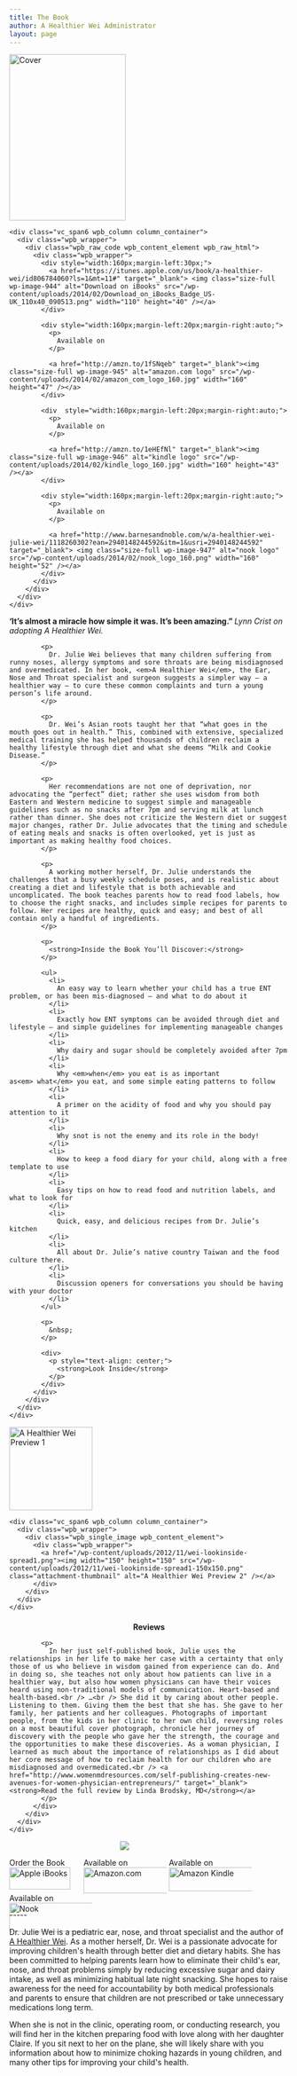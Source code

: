 ```yaml
---
title: The Book
author: A Healthier Wei Administrator
layout: page
---
```

<div class="wpb_row vc_row-fluid outer_wrap" style="">
  <div class="inner_wrap clearfix">
    <div class="vc_span6 wpb_column column_container">
      <div class="wpb_wrapper">
        <div class="wpb_single_image wpb_content_element">
          <div class="wpb_wrapper">
            <img width="210" height="300" src="/wp-content/uploads/2012/11/AHealthierWei_cover_lorez-web-210x300.jpg" class="attachment-medium" alt="Cover" />
          </div>
        </div>
      </div>
    </div>
    
    <div class="vc_span6 wpb_column column_container">
      <div class="wpb_wrapper">
        <div class="wpb_raw_code wpb_content_element wpb_raw_html">
          <div class="wpb_wrapper">
            <div style="width:160px;margin-left:30px;">
              <a href="https://itunes.apple.com/us/book/a-healthier-wei/id806784060?ls=1&mt=11#" target="_blank"> <img class="size-full wp-image-944" alt="Download on iBooks" src="/wp-content/uploads/2014/02/Download_on_iBooks_Badge_US-UK_110x40_090513.png" width="110" height="40" /></a>
            </div>
            
            <div style="width:160px;margin-left:20px;margin-right:auto;">
              <p>
                Available on
              </p>
              
              <a href="http://amzn.to/1fSNqeb" target="_blank"><img class="size-full wp-image-945" alt="amazon.com logo" src="/wp-content/uploads/2014/02/amazon_com_logo_160.jpg" width="160" height="47" /></a>
            </div>
            
            <div  style="width:160px;margin-left:20px;margin-right:auto;">
              <p>
                Available on
              </p>
              
              <a href="http://amzn.to/1eHEfNl" target="_blank"><img class="size-full wp-image-946" alt="kindle logo" src="/wp-content/uploads/2014/02/kindle_logo_160.jpg" width="160" height="43" /></a>
            </div>
            
            <div style="width:160px;margin-left:20px;margin-right:auto;">
              <p>
                Available on
              </p>
              
              <a href="http://www.barnesandnoble.com/w/a-healthier-wei-julie-wei/1118260302?ean=2940148244592&itm=1&usri=2940148244592" target="_blank"> <img class="size-full wp-image-947" alt="nook logo" src="/wp-content/uploads/2014/02/nook_logo_160.png" width="160" height="52" /></a>
            </div>
          </div>
        </div>
      </div>
    </div>
  </div>
</div>

<div class="wpb_row vc_row-fluid outer_wrap" style="">
  <div class="inner_wrap clearfix">
    <div class="vc_span12 wpb_column column_container">
      <div class="wpb_wrapper">
        <div class="wpb_text_column wpb_content_element ">
          <div class="wpb_wrapper">
            <p>
              <strong>‘It’s almost a miracle how simple it was. It’s been amazing.” </strong><em>Lynn Crist on adopting A Healthier Wei.</em>
            </p>
            
            <p>
              Dr. Julie Wei believes that many children suffering from runny noses, allergy symptoms and sore throats are being misdiagnosed and overmedicated. In her book, <em>A Healthier Wei</em>, the Ear, Nose and Throat specialist and surgeon suggests a simpler way – a healthier way – to cure these common complaints and turn a young person’s life around.
            </p>
            
            <p>
              Dr. Wei’s Asian roots taught her that “what goes in the mouth goes out in health.” This, combined with extensive, specialized medical training she has helped thousands of children reclaim a healthy lifestyle through diet and what she deems “Milk and Cookie Disease.”
            </p>
            
            <p>
              Her recommendations are not one of deprivation, nor advocating the “perfect” diet; rather she uses wisdom from both Eastern and Western medicine to suggest simple and manageable guidelines such as no snacks after 7pm and serving milk at lunch rather than dinner. She does not criticize the Western diet or suggest major changes, rather Dr. Julie advocates that the timing and schedule of eating meals and snacks is often overlooked, yet is just as important as making healthy food choices.
            </p>
            
            <p>
              A working mother herself, Dr. Julie understands the challenges that a busy weekly schedule poses, and is realistic about creating a diet and lifestyle that is both achievable and uncomplicated. The book teaches parents how to read food labels, how to choose the right snacks, and includes simple recipes for parents to follow. Her recipes are healthy, quick and easy; and best of all contain only a handful of ingredients.
            </p>
            
            <p>
              <strong>Inside the Book You’ll Discover:</strong>
            </p>
            
            <ul>
              <li>
                An easy way to learn whether your child has a true ENT problem, or has been mis-diagnosed – and what to do about it
              </li>
              <li>
                Exactly how ENT symptoms can be avoided through diet and lifestyle – and simple guidelines for implementing manageable changes
              </li>
              <li>
                Why dairy and sugar should be completely avoided after 7pm
              </li>
              <li>
                Why <em>when</em> you eat is as important as<em> what</em> you eat, and some simple eating patterns to follow
              </li>
              <li>
                A primer on the acidity of food and why you should pay attention to it
              </li>
              <li>
                Why snot is not the enemy and its role in the body!
              </li>
              <li>
                How to keep a food diary for your child, along with a free template to use
              </li>
              <li>
                Easy tips on how to read food and nutrition labels, and what to look for
              </li>
              <li>
                Quick, easy, and delicious recipes from Dr. Julie’s kitchen
              </li>
              <li>
                All about Dr. Julie’s native country Taiwan and the food culture there.
              </li>
              <li>
                Discussion openers for conversations you should be having with your doctor
              </li>
            </ul>
            
            <p>
              &nbsp;
            </p>
            
            <div>
              <p style="text-align: center;">
                <strong>Look Inside</strong>
              </p>
            </div>
          </div>
        </div>
      </div>
    </div>
  </div>
</div>

<div class="wpb_row vc_row-fluid outer_wrap" style="margin-bottom:20px; ">
  <div class="inner_wrap clearfix">
    <div class="vc_span6 wpb_column column_container">
      <div class="wpb_wrapper">
        <div class="wpb_single_image wpb_content_element">
          <div class="wpb_wrapper">
            <a href="/wp-content/uploads/2012/11/wei-lookinside-spread2.png"><img width="150" height="150" src="/wp-content/uploads/2012/11/wei-lookinside-spread2-150x150.png" class="attachment-thumbnail" alt="A Healthier Wei Preview 1" /></a>
          </div>
        </div>
      </div>
    </div>
    
    <div class="vc_span6 wpb_column column_container">
      <div class="wpb_wrapper">
        <div class="wpb_single_image wpb_content_element">
          <div class="wpb_wrapper">
            <a href="/wp-content/uploads/2012/11/wei-lookinside-spread1.png"><img width="150" height="150" src="/wp-content/uploads/2012/11/wei-lookinside-spread1-150x150.png" class="attachment-thumbnail" alt="A Healthier Wei Preview 2" /></a>
          </div>
        </div>
      </div>
    </div>
  </div>
</div>

<div class="wpb_row vc_row-fluid outer_wrap" style="">
  <div class="inner_wrap clearfix">
    <div class="vc_span12 wpb_column column_container">
      <div class="wpb_wrapper">
        <div class="wpb_text_column wpb_content_element ">
          <div class="wpb_wrapper">
            <p style="text-align: center;">
              <strong>Reviews</strong>
            </p>
            
            <p>
              In her just self-published book, Julie uses the relationships in her life to make her case with a certainty that only those of us who believe in wisdom gained from experience can do. And in doing so, she teaches not only about how patients can live in a healthier way, but also how women physicians can have their voices heard using non-traditional models of communication. Heart-based and health-based.<br /> …<br /> She did it by caring about other people. Listening to them. Giving them the best that she has. She gave to her family, her patients and her colleagues. Photographs of important people, from the kids in her clinic to her own child, reversing roles on a most beautiful cover photograph, chronicle her journey of discovery with the people who gave her the strength, the courage and the opportunities to make these discoveries. As a woman physician, I learned as much about the importance of relationships as I did about her core message of how to reclaim health for our children who are misdiagnosed and overmedicated.<br /> <a href="http://www.womenmdresources.com/self-publishing-creates-new-avenues-for-women-physician-entrepreneurs/" target="_blank"><strong>Read the full review by Linda Brodsky, MD</strong></a>
            </p>
          </div>
        </div>
      </div>
    </div>
  </div>
</div>

<span style="width:105px;display:table;margin:0 auto;"><a href="/book/"><img src="/wp-content/uploads/2014/04/AHealthierWei_cover_150.png" /></a></span>

<p style="height:80px">
  <span style="width:130px;display:inline-block;vertical-align:top;"> Order the Book <a href="https://itunes.apple.com/us/book/a-healthier-wei/id806784060?ls=1&mt=11#" target="_blank" > <img class="size-full wp-image-944" alt="Apple iBooks" title="Apple iBooks" src="/wp-content/uploads/2014/02/Download_on_iBooks_Badge_US-UK_110x40_090513.png" width="110" height="40" /></a> </span> <span style="width:150px;display:inline-block;vertical-align:top;">Available on <a href="http://amzn.to/1fSNqeb" target="_blank" > <img class="size-full wp-image-945" alt="Amazon.com" title="Amazon.com" src="/wp-content/uploads/2014/02/amazon_com_logo_160.jpg" width="160" height="47" /> </a> </span> <span  style="width:150px;display:inline-block;vertical-align:top;">Available on <a href="http://amzn.to/1eHEfNl" target="_blank" > <img class="size-full wp-image-946" alt="Amazon Kindle" title="Amazon Kindle" src="/wp-content/uploads/2014/02/kindle_logo_160.jpg" width="160" height="43" /> </a> </span> <span style="width:150px;display:inline-block;vertical-align:top;">Available on <a href="http://www.barnesandnoble.com/w/a-healthier-wei-julie-wei/1118260302?ean=2940148244592&itm=1&usri=2940148244592" target="_blank" > <img class="size-full wp-image-947" alt="Nook" title="Nook" src="/wp-content/uploads/2014/02/nook_logo_160.png" width="160" height="52" /></a> </span>
</p>

\-----

Dr. Julie Wei is a pediatric ear, nose, and throat specialist and the author of [A Healthier Wei][1]. As a mother herself, Dr. Wei is a passionate advocate for improving children's health through better diet and dietary habits. She has been committed to helping parents learn how to eliminate their child's ear, nose, and throat problems simply by reducing excessive sugar and dairy intake, as well as minimizing habitual late night snacking. She hopes to raise awareness for the need for accountability by both medical professionals and parents to ensure that children are not prescribed or take unnecessary medications long term. 

When she is not in the clinic, operating room, or conducting research, you will find her in the kitchen preparing food with love along with her daughter Claire. If you sit next to her on the plane, she will likely share with you information about how to minimize choking hazards in young children, and many other tips for improving your child's health.

 [1]: /book/